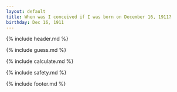 ```yaml
---
layout: default
title: When was I conceived if I was born on December 16, 1911?
birthday: Dec 16, 1911
---
```


{% include header.md %}

{% include guess.md %}

{% include calculate.md %}

{% include safety.md %}

{% include footer.md %}




